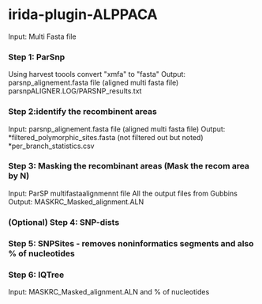 # irida-plugin-ALPPACA

Input: Multi Fasta file 

### Step 1: ParSnp
Using harvest toools convert "xmfa" to "fasta"
Output: parsnp_alignement.fasta file (aligned multi fasta file) 
parsnpALIGNER.LOG/PARSNP_results.txt 

### Step 2:identify the recombinent areas 
Input: parsnp_alignement.fasta file (aligned multi fasta file)
Output: *filtered_polymorphic_sites.fasta (not filtered out but noted)
*per_branch_statistics.csv 

### Step 3: Masking the recombinant areas (Mask the recom area by N)
Input: ParSP multifastaalignmennt file
All the output files from Gubbins
Output: MASKRC_Masked_alignment.ALN

### (Optional) Step 4: SNP-dists
 
### Step 5: SNPSites - removes noninformatics segments and also % of nucleotides 
### Step 6: IQTree
Input: MASKRC_Masked_alignment.ALN and % of nucleotides 





